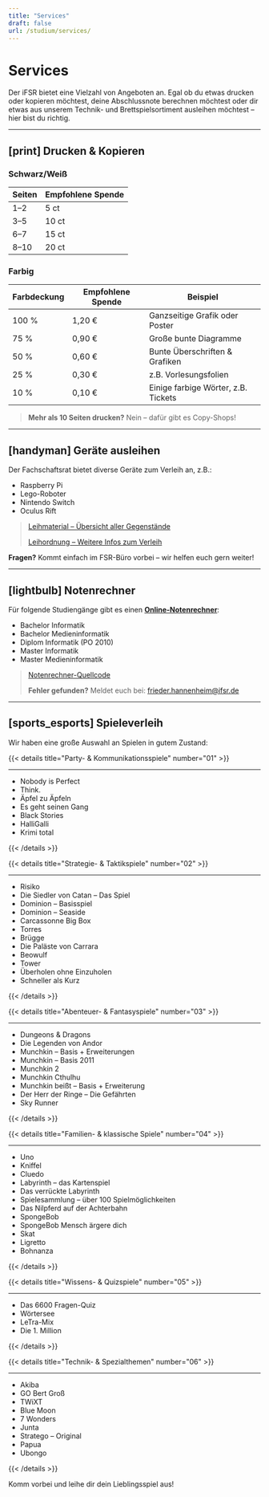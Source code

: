 ```yaml
---
title: "Services"
draft: false
url: /studium/services/
---
```


# Services

Der iFSR bietet eine Vielzahl von Angeboten an. Egal ob du etwas drucken oder kopieren möchtest, deine Abschlussnote berechnen möchtest oder dir etwas aus unserem Technik- und Brettspielsortiment ausleihen möchtest – hier bist du richtig.

---

## [print] Drucken & Kopieren

### Schwarz/Weiß

| Seiten | Empfohlene Spende |
|--------|-------------------|
| 1–2    | 5 ct              |
| 3–5    | 10 ct             |
| 6–7    | 15 ct             |
| 8–10   | 20 ct             |

### Farbig

| Farbdeckung | Empfohlene Spende | Beispiel                            |
|-------------|-------------------|-------------------------------------|
| 100 %       | 1,20 €            | Ganzseitige Grafik oder Poster      |
| 75 %        | 0,90 €            | Große bunte Diagramme               |
| 50 %        | 0,60 €            | Bunte Überschriften & Grafiken      |
| 25 %        | 0,30 €            | z.B. Vorlesungsfolien               |
| 10 %        | 0,10 €            | Einige farbige Wörter, z.B. Tickets |

> **Mehr als 10 Seiten drucken?** Nein – dafür gibt es Copy-Shops!

---

## [handyman] Geräte ausleihen

Der Fachschaftsrat bietet diverse Geräte zum Verleih an, z.B.:

- Raspberry Pi
- Lego-Roboter
- Nintendo Switch
- Oculus Rift

> [Leihmaterial – Übersicht aller Gegenstände](/other/leihmaterial.pdf)
> 
> [Leihordnung – Weitere Infos zum Verleih](/other/leihordnung.pdf)

**Fragen?** Kommt einfach im FSR-Büro vorbei – wir helfen euch gern weiter!

---

## [lightbulb] Notenrechner

Für folgende Studiengänge gibt es einen [**Online-Notenrechner**](https://notenrechner.ifsr.de/):

- Bachelor Informatik
- Bachelor Medieninformatik
- Diplom Informatik (PO 2010)
- Master Informatik
- Master Medieninformatik

> [Notenrechner-Quellcode](https://git.ifsr.de/frieder.hannenheim/notenrechner)
> 
> **Fehler gefunden?** Meldet euch bei: [frieder.hannenheim@ifsr.de](mailto:frieder.hannenheim@ifsr.de)

---

## [sports_esports] Spieleverleih

Wir haben eine große Auswahl an Spielen in gutem Zustand:

{{< details
title="Party- & Kommunikationsspiele"
number="01" >}}

---

- Nobody is Perfect
- Think.
- Äpfel zu Äpfeln
- Es geht seinen Gang
- Black Stories
- HalliGalli
- Krimi total

{{< /details >}}

{{< details
title="Strategie- & Taktikspiele"
number="02" >}}

---

- Risiko
- Die Siedler von Catan – Das Spiel
- Dominion – Basisspiel
- Dominion – Seaside
- Carcassonne Big Box
- Torres
- Brügge
- Die Paläste von Carrara
- Beowulf
- Tower
- Überholen ohne Einzuholen
- Schneller als Kurz

{{< /details >}}

{{< details
title="Abenteuer- & Fantasyspiele"
number="03" >}}

---

- Dungeons & Dragons
- Die Legenden von Andor
- Munchkin – Basis + Erweiterungen
- Munchkin – Basis 2011
- Munchkin 2
- Munchkin Cthulhu
- Munchkin beißt – Basis + Erweiterung
- Der Herr der Ringe – Die Gefährten
- Sky Runner

{{< /details >}}

{{< details
title="Familien- & klassische Spiele"
number="04" >}}

---

- Uno
- Kniffel
- Cluedo
- Labyrinth – das Kartenspiel
- Das verrückte Labyrinth
- Spielesammlung – über 100 Spielmöglichkeiten
- Das Nilpferd auf der Achterbahn
- SpongeBob
- SpongeBob Mensch ärgere dich
- Skat
- Ligretto
- Bohnanza

{{< /details >}}

{{< details
title="Wissens- & Quizspiele"
number="05" >}}

---

- Das 6600 Fragen-Quiz
- Wörtersee
- LeTra-Mix
- Die 1. Million

{{< /details >}}

{{< details
title="Technik- & Spezialthemen"
number="06" >}}

---

- Akiba
- GO Bert Groß
- TWiXT
- Blue Moon
- 7 Wonders
- Junta
- Stratego – Original
- Papua
- Ubongo

{{< /details >}}

Komm vorbei und leihe dir dein Lieblingsspiel aus!
